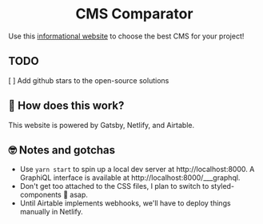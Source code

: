 <h1 align="center">
  CMS Comparator
</h1>

Use this [informational website](https://cms-comparator.netlify.com) to choose the best CMS for your project!

## TODO

[ ] Add github stars to the open-source solutions

## 🤔 How does this work?

This website is powered by Gatsby, Netlify, and Airtable.

## 🤓 Notes and gotchas

- Use `yarn start` to spin up a local dev server at http://localhost:8000. A GraphiQL interface is available at http://localhost:8000/___graphql.
- Don't get too attached to the CSS files, I plan to switch to styled-components 💅 asap.
- Until Airtable implements webhooks, we'll have to deploy things manually in Netlify.
